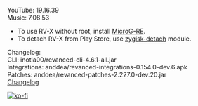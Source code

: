 YouTube: 19.16.39  
Music: 7.08.53  
- To use RV-X without root, install [MicroG-RE](https://github.com/WSTxda/MicroG-RE/releases/latest).  
- To detach RV-X from Play Store, use [zygisk-detach](https://github.com/j-hc/zygisk-detach) module.  

Changelog:  
CLI: inotia00/revanced-cli-4.6.1-all.jar  
Integrations: anddea/revanced-integrations-0.154.0-dev.6.apk  
Patches: anddea/revanced-patches-2.227.0-dev.20.jar  
[Changelog](https://github.com/anddea/revanced-patches/releases/tag/vdev.20)  
  
[![ko-fi](https://ko-fi.com/img/githubbutton_sm.svg)](https://ko-fi.com/W7W8VRK0S)  
